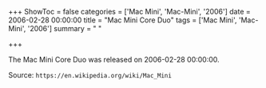 +++
ShowToc = false
categories = ['Mac Mini', 'Mac-Mini', '2006']
date = 2006-02-28 00:00:00
title = "Mac Mini Core Duo"
tags = ['Mac Mini', 'Mac-Mini', '2006']
summary = " "

+++

The Mac Mini Core Duo was released on 2006-02-28 00:00:00.

Source: `https://en.wikipedia.org/wiki/Mac_Mini`


